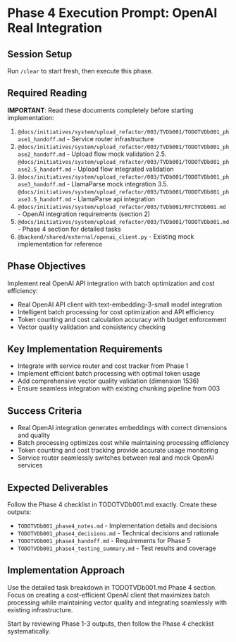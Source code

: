 # Phase 4 Execution Prompt: OpenAI Real Integration

## Session Setup
Run `/clear` to start fresh, then execute this phase.

## Required Reading
**IMPORTANT**: Read these documents completely before starting implementation:

1. `@docs/initiatives/system/upload_refactor/003/TVDb001/TODOTVDb001_phase1_handoff.md` - Service router infrastructure
2. `@docs/initiatives/system/upload_refactor/003/TVDb001/TODOTVDb001_phase2_handoff.md` - Upload flow mock validation
2.5. `@docs/initiatives/system/upload_refactor/003/TVDb001/TODOTVDb001_phase2.5_handoff.md` - Upload flow integrated validation
3. `@docs/initiatives/system/upload_refactor/003/TVDb001/TODOTVDb001_phase3_handoff.md` - LlamaParse mock integration
3.5. `@docs/initiatives/system/upload_refactor/003/TVDb001/TODOTVDb001_phase3.5_handoff.md` - LlamaParse api integration
4. `@docs/initiatives/system/upload_refactor/003/TVDb001/RFCTVDb001.md` - OpenAI integration requirements (section 2)
5. `@docs/initiatives/system/upload_refactor/003/TVDb001/TODOTVDb001.md` - Phase 4 section for detailed tasks
6. `@backend/shared/external/openai_client.py` - Existing mock implementation for reference

## Phase Objectives
Implement real OpenAI API integration with batch optimization and cost efficiency:
- Real OpenAI API client with text-embedding-3-small model integration
- Intelligent batch processing for cost optimization and API efficiency
- Token counting and cost calculation accuracy with budget enforcement
- Vector quality validation and consistency checking

## Key Implementation Requirements
- Integrate with service router and cost tracker from Phase 1
- Implement efficient batch processing with optimal token usage
- Add comprehensive vector quality validation (dimension 1536)
- Ensure seamless integration with existing chunking pipeline from 003

## Success Criteria
- Real OpenAI integration generates embeddings with correct dimensions and quality
- Batch processing optimizes cost while maintaining processing efficiency
- Token counting and cost tracking provide accurate usage monitoring
- Service router seamlessly switches between real and mock OpenAI services

## Expected Deliverables
Follow the Phase 4 checklist in TODOTVDb001.md exactly. Create these outputs:
- `TODOTVDb001_phase4_notes.md` - Implementation details and decisions
- `TODOTVDb001_phase4_decisions.md` - Technical decisions and rationale
- `TODOTVDb001_phase4_handoff.md` - Requirements for Phase 5
- `TODOTVDb001_phase4_testing_summary.md` - Test results and coverage

## Implementation Approach
Use the detailed task breakdown in TODOTVDb001.md Phase 4 section. Focus on creating a cost-efficient OpenAI client that maximizes batch processing while maintaining vector quality and integrating seamlessly with existing infrastructure.

Start by reviewing Phase 1-3 outputs, then follow the Phase 4 checklist systematically.
